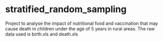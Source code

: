 # stratified_random_sampling
Project to analyse the impact of nutritional food and vaccination that may cause death in children under the age of 5 years in rural areas. The raw data used is birth.xls and death.xls

